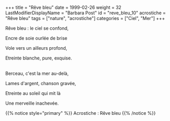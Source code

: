 +++
title = "Rêve bleu"
date = 1999-02-26
weight = 32
LastModifierDisplayName = "Barbara Post"
id = "reve_bleu_10"
acrostiche = "Rêve bleu"
tags = ["nature", "acrostiche"]
categories = ["Ciel", "Mer"]
+++

Rêve bleu : le ciel se confond,

Encre de soie ourlée de brise

Vole vers un ailleurs profond,

Etreinte blanche, pure, exquise.

 \
Berceau, c'est la mer au-delà,

Lames d'argent, chanson gravée,

Etreinte au soleil qui mit là

Une merveille inachevée.

{{% notice style="primary" %}}
Acrostiche : Rêve bleu
{{% /notice %}}
